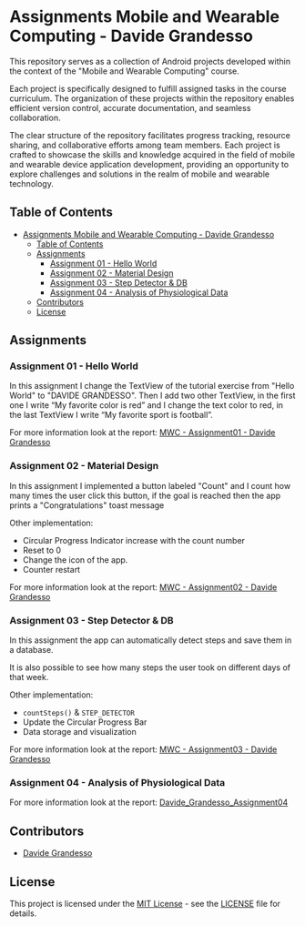 # Assignments Mobile and Wearable Computing - Davide Grandesso

This repository serves as a collection of Android projects developed within the context of the "Mobile and Wearable Computing" course.

Each project is specifically designed to fulfill assigned tasks in the course curriculum. The organization of these projects within the repository enables efficient version control, accurate documentation, and seamless collaboration.

The clear structure of the repository facilitates progress tracking, resource sharing, and collaborative efforts among team members. Each project is crafted to showcase the skills and knowledge acquired in the field of mobile and wearable device application development, providing an opportunity to explore challenges and solutions in the realm of mobile and wearable technology.

## Table of Contents

- [Assignments Mobile and Wearable Computing - Davide Grandesso](#assignments-mobile-and-wearable-computing---davide-grandesso)
  - [Table of Contents](#table-of-contents)
  - [Assignments](#assignments)
    - [Assignment 01 - Hello World](#assignment-01---hello-world)
    - [Assignment 02 - Material Design](#assignment-02---material-design)
    - [Assignment 03 - Step Detector \& DB](#assignment-03---step-detector--db)
    - [Assignment 04 - Analysis of Physiological Data](#assignment-04---analysis-of-physiological-data)
  - [Contributors](#contributors)
  - [License](#license)

## Assignments

### Assignment 01 - Hello World

In this assignment I change the TextView of the tutorial exercise from "Hello World" to "DAVIDE GRANDESSO". Then I add two other TextView, in the first one I write “My favorite color is red” and I change the text color to red, in the last TextView I write “My favorite sport is football”.

For more information look at the report: [MWC - Assignment01 - Davide Grandesso](MWC%20-%20Assignment01%20-%20Davide%20Grandesso.pdf)

### Assignment 02 - Material Design

In this assignment I implemented a button labeled "Count" and I count how many times the user click this button, if the goal is reached then the app prints a "Congratulations" toast message

Other implementation:

- Circular Progress Indicator increase with the count number
- Reset to 0
- Change the icon of the app.
- Counter restart

For more information look at the report: [MWC - Assignment02 - Davide Grandesso](MWC%20-%20Assignment02%20-%20Davide%20Grandesso.pdf)

### Assignment 03 - Step Detector & DB

In this assignment the app can automatically detect steps and save them in a database.

It is also possible to see how many steps the user took on different days of that week.

Other implementation:

- `countSteps()` & `STEP_DETECTOR`
- Update the Circular Progress Bar
- Data storage and visualization

For more information look at the report: [MWC - Assignment03 - Davide Grandesso](MWC%20-%20Assignment03%20-%20Davide%20Grandesso.pdf)

### Assignment 04 - Analysis of Physiological Data

For more information look at the report: [Davide_Grandesso_Assignment04](Davide_Grandesso_Assignment04.pdf)

## Contributors

- [Davide Grandesso](mailto:davide.grandesso@usi.ch)

## License

This project is licensed under the [MIT License](LICENSE) - see the [LICENSE](LICENSE) file for details.
